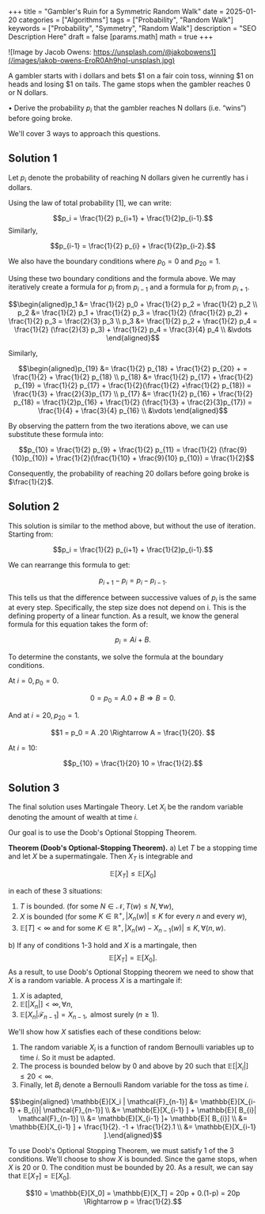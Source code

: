 +++
title = "Gambler's Ruin for a Symmetric Random Walk"
date = 2025-01-20
categories = ["Algorithms"]
tags = ["Probability", "Random Walk"]
keywords = ["Probability", "Symmetry", "Random Walk"]
description = "SEO Description Here"
draft = false
[params.math]
math = true
+++

![Image by Jacob Owens: https://unsplash.com/@jakobowens1](/images/jakob-owens-EroR0Ah9hqI-unsplash.jpg)

A gambler starts with i dollars and bets $1 on a fair coin toss, winning $1 on heads and losing $1 on tails. The game stops when the gambler reaches 0 or N dollars.

• Derive the probability $p_i$ that the gambler reaches N dollars (i.e. “wins”) before going broke.

We'll cover 3 ways to approach this questions.

## Solution 1

Let $p_i$ denote the probability of reaching N dollars given he currently has i dollars.

Using the law of total probability [1], we can write:

$$p_i = \frac{1}{2} p_{i+1} + \frac{1}{2}p_{i-1}.$$
Similarly,

$$p_{i-1} = \frac{1}{2} p_{i} + \frac{1}{2}p_{i-2}.$$

We also have the boundary conditions where $p_0 = 0$ and $p_{20} = 1$.

Using these two boundary conditions and the formula above. We may iteratively create a formula for $p_i$ from $p_{i-1}$ and a formula for $p_i$ from $p_{i+1}$.

$$\begin{aligned}p_1 &= \frac{1}{2} p_0 + \frac{1}{2} p_2 =  \frac{1}{2} p_2 \\ p_2 &= \frac{1}{2} p_1 + \frac{1}{2} p_3 =  \frac{1}{2} (\frac{1}{2} p_2)  + \frac{1}{2} p_3 = \frac{2}{3} p_3 \\ p_3 &= \frac{1}{2} p_2 + \frac{1}{2} p_4 =  \frac{1}{2} (\frac{2}{3} p_3)  + \frac{1}{2} p_4 = \frac{3}{4} p_4 \\ &\vdots  \end{aligned}$$

Similarly,

$$\begin{aligned}p_{19} &= \frac{1}{2} p_{18} + \frac{1}{2} p_{20} +  =  \frac{1}{2} + \frac{1}{2} p_{18} \\ p_{18} &= \frac{1}{2} p_{17} + \frac{1}{2} p_{19} =  \frac{1}{2} p_{17}  + \frac{1}{2}(\frac{1}{2} +\frac{1}{2} p_{18}) = \frac{1}{3}  + \frac{2}{3}p_{17} \\ p_{17} &= \frac{1}{2} p_{16} + \frac{1}{2} p_{18} =  \frac{1}{2}p_{16}  + \frac{1}{2} (\frac{1}{3}  + \frac{2}{3}p_{17}) = \frac{1}{4} +  \frac{3}{4} p_{16} \\ &\vdots  \end{aligned}$$


By observing the pattern from the two iterations above, we can use substitute these formula into:

$$p_{10} = \frac{1}{2} p_{9} + \frac{1}{2} p_{11} = \frac{1}{2} (\frac{9}{10}p_{10}) + \frac{1}{2}(\frac{1}{10} +  \frac{9}{10} p_{10}) = \frac{1}{2}$$

Consequently, the probability of reaching 20 dollars before going broke is $\frac{1}{2}$.


## Solution 2

This solution is similar to the method above, but without the use of iteration. Starting from:

$$p_i = \frac{1}{2} p_{i+1} + \frac{1}{2}p_{i-1}.$$

We can rearrange this formula to get:

$$p_{i+1} - p_i = p_i - p_{i-1}.$$

This tells us that the difference between successive values of $p_i$ is the same at every step. Specifically, the step size does not depend on i. This is the defining property of a linear function. As a result, we know the general formula for this equation takes the form of:

$$p_i = Ai+B.$$

To determine the constants, we solve the formula at the boundary conditions.

At $i=0, p_0 = 0$.

$$0 = p_0 = A .0 + B \Rightarrow B = 0.$$

And at $i=20, p_{20} = 1$.

$$1 = p_0 = A .20 \Rightarrow A = \frac{1}{20}. $$

At $i=10$:

$$p_{10} = \frac{1}{20} 10 = \frac{1}{2}.$$

## Solution 3

The final solution uses Martingale Theory. Let $X_i$ be the random variable denoting the amount of wealth at time $i$.

Our goal is to use the Doob's Optional Stopping Theorem.

****Theorem (Doob's Optional-Stopping Theorem).**** a) Let $T$ be a stopping time and let $X$ be a supermatingale. Then $X_T$ is integrable and

$$\mathbb{E}[X_T] \leq \mathbb{E}[X_0]$$

in each of these 3 situations:

1. $T$ is bounded. (for some $N \in \mathcal{N}, T(w) \leq N, \forall w$),
2. $X$ is bounded (for some $K \in \mathbb{R}^{+}, |X_n(w)| \leq K \text{ for every } n \text{ and every } w$),
3. $\mathbb{E}[T] < \infty$ and for some $K \in \mathbb{R}^{+}, |X_n(w) - X_{n-1}(w)| \leq K, \forall (n,w)$.

b) If any of conditions 1-3 hold and $X$ is a martingale, then $$\mathbb{E}[X_T] = \mathbb{E}[X_0].$$
As a result, to use Doob's Optional Stopping theorem we need to show that $X$ is a random variable. A process $X$ is a martingale if:
1. $X$ is adapted,
2. $\mathbb{E}[|X_{n}|] < \infty, \forall n,$
3. $\mathbb{E}[X_{n} | \mathcal{F}_{n-1}] = X _{n-1}, \text{ almost surely } (n \geq 1).$

We'll show how $X$ satisfies each of these conditions below:
1. The random variable $X_i$ is a function of random Bernoulli variables up to time $i$. So it must be adapted.
2. The process is bounded below by 0 and above by 20 such that $\mathbb{E}[|X_i|] \leq 20 < \infty$.
3. Finally, let $B_i$ denote a Bernoulli Random variable for the toss as time $i$.

$$\begin{aligned} \mathbb{E}[X_i | \mathcal{F}_{n-1}] &= \mathbb{E}[X_{i-1} + B_{i}| \mathcal{F}_{n-1}] \\ &= \mathbb{E}[X_{i-1} ] + \mathbb{E}[ B_{i}| \mathcal{F}_{n-1}] \\ &= \mathbb{E}[X_{i-1} ]+ \mathbb{E}[ B_{i}] \\ &= \mathbb{E}[X_{i-1} ] + \frac{1}{2}. -1 + \frac{1}{2}.1 \\ &= \mathbb{E}[X_{i-1} ].\end{aligned}$$

To use Doob's Optional Stopping Theorem, we must satisfy 1 of the 3 conditions. We'll choose to show $X$ is bounded. Since the game stops, when $X$ is 20 or 0. The condition must be bounded by 20. As a result, we can say that $\mathbb{E}[X_T] = \mathbb{E}[X_0]$.


$$10 = \mathbb{E}[X_0] = \mathbb{E}[X_T] = 20p + 0.(1-p) = 20p \Rightarrow p = \frac{1}{2}.$$
